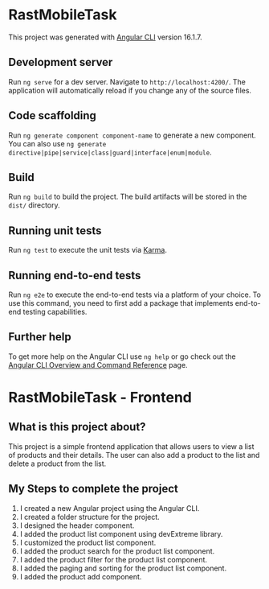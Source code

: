 # RastMobileTask

This project was generated with [Angular CLI](https://github.com/angular/angular-cli) version 16.1.7.

## Development server

Run `ng serve` for a dev server. Navigate to `http://localhost:4200/`. The application will automatically reload if you change any of the source files.

## Code scaffolding

Run `ng generate component component-name` to generate a new component. You can also use `ng generate directive|pipe|service|class|guard|interface|enum|module`.

## Build

Run `ng build` to build the project. The build artifacts will be stored in the `dist/` directory.

## Running unit tests

Run `ng test` to execute the unit tests via [Karma](https://karma-runner.github.io).

## Running end-to-end tests

Run `ng e2e` to execute the end-to-end tests via a platform of your choice. To use this command, you need to first add a package that implements end-to-end testing capabilities.

## Further help

To get more help on the Angular CLI use `ng help` or go check out the [Angular CLI Overview and Command Reference](https://angular.io/cli) page.




# RastMobileTask - Frontend

## What is this project about?
This project is a simple frontend application that allows users to view a list of products and their details. The user can also add a product to the list and delete a product from the list.

## My Steps to complete the project
1. I created a new Angular project using the Angular CLI.
2. I created a folder structure for the project.
3. I designed the header component.
4. I added the product list component using devExtreme library.
5. I customized the product list component.
6. I added the product search for the product list component.
7. I added the product filter for the product list component.
8. I added the paging and sorting for the product list component.
9. I added the product add component.



